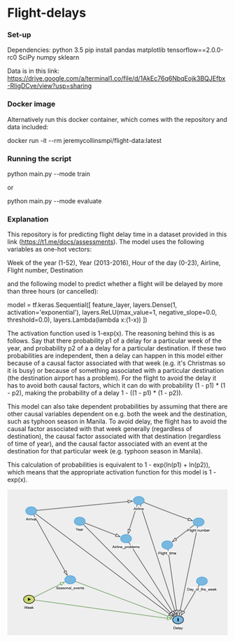 # Flight-delays
### Set-up


Dependencies:
python 3.5
pip install pandas matplotlib tensorflow==2.0.0-rc0 SciPy numpy sklearn

Data is in this link: https://drive.google.com/a/terminal1.co/file/d/1AkEc76q6NbqEojk3BQJEfbx-RIigDCve/view?usp=sharing

### Docker image


Alternatively run this docker container, which comes with the repository and data included:

docker run -it --rm jeremycollinsmpi/flight-data:latest


### Running the script



python main.py --mode train

or 

python main.py --mode evaluate

### Explanation

This repository is for predicting flight delay time in a dataset provided in this link (https://t1.me/docs/assessments).
The model uses the following variables as one-hot vectors:

Week of the year (1-52), Year (2013-2016), Hour of the day (0-23), Airline, Flight number, Destination

and the following model to predict whether a flight will be delayed by more than three hours (or cancelled):

  model = tf.keras.Sequential([
    feature_layer,
    layers.Dense(1, activation='exponential'),
    layers.ReLU(max_value=1, negative_slope=0.0, threshold=0.0),
    layers.Lambda(lambda x:(1-x))
  ])

The activation function used is 1-exp(x).  The reasoning behind this is as follows.  Say that there probability p1 of a delay for a particular week of the year, and probability p2 of a a delay for a particular destination.  If these two probabilities are independent, then a delay can happen in this model either because of a causal factor associated with that week (e.g. it's Christmas so it is busy) or because of something associated with a particular destination (the destination airport has a problem).  For the flight to avoid the delay it has to avoid both causal factors, which it can do with probability (1 - p1) * (1 - p2), making the probability of a delay 1 - ((1 - p1) * (1 - p2)).  

This model can also take dependent probabilities by assuming that there are other causal variables dependent on e.g. both the week and the destination, such as typhoon season in Manila.  To avoid delay, the flight has to avoid the causal factor associated with that week generally (regardless of destination), the causal factor associated with that destination (regardless of time of year), and the causal factor associated with an event at the destination for that particular week (e.g. typhoon season in Manila).  

This calculation of probabilities is equivalent to 1 - exp(ln(p1) + ln(p2)), which means that the appropriate activation function for this model is 1 - exp(x).  

![alt text](https://github.com/JeremyCollinsMPI/Flight-delays/blob/master/dag1.png)
